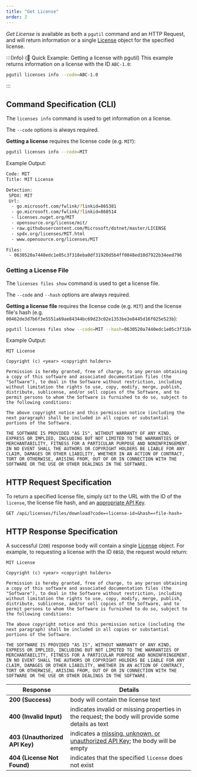 ```yaml
---
title: "Get License"
order: 2
---
```


*Get License* is available as both a `pgutil` command and an HTTP Request, and will return information or a single [License](/docs/proget/api/licenses#license-object) object for the specified license.

:::(Info) (🚀 Quick Example: Getting a license with pgutil)
This example returns information on a license with the ID `ABC-1.0`:

```bash
pgutil licenses info --code=ABC-1.0
```
:::

## Command Specification (CLI)
The `licenses info` command is used to get information on a license.

The `--code` options is always required.

**Getting a license** requires the license code (e.g. `MIT`):

```bash
pgutil licenses info --code=MIT

```
Example Output:

```bash
Code: MIT
Title: MIT License

Detection:
 SPDX: MIT
 Url:
  - go.microsoft.com/fwlink/?linkid=865381
  - go.microsoft.com/fwlink/?linkid=868514
  - licenses.nuget.org/MIT
  - opensource.org/license/mit/
  - raw.githubusercontent.com/Microsoft/dotnet/master/LICENSE
  - spdx.org/licenses/MIT.html
  - www.opensource.org/licenses/MIT

Files:
 - 0630520a7440edc1e05c3f318eba0df31920d5b4ff0848ed10d7922b34eed796
```

### Getting a License File
The `licenses files show` command is used to get a license file.

The `--code` and `--hash` options are always required.

**Getting a license file** requires the license code (e.g. `MIT`) and the license file's hash (e.g. `00462de3d7b6f3e5551a69ae84344bc69d23c02e1353be3e8445d16f025e523b`):

```bash
pgutil licenses files show --code=MIT --hash=0630520a7440edc1e05c3f318eba0df31920d5b4ff0848ed10d7922b34eed796
```

Example Output:

```plaintext
MIT License

Copyright (c) <year> <copyright holders>

Permission is hereby granted, free of charge, to any person obtaining a copy of this software and associated documentation files (the "Software"), to deal in the Software without restriction, including without limitation the rights to use, copy, modify, merge, publish, distribute, sublicense, and/or sell copies of the Software, and to permit persons to whom the Software is furnished to do so, subject to the following conditions:

The above copyright notice and this permission notice (including the next paragraph) shall be included in all copies or substantial portions of the Software.

THE SOFTWARE IS PROVIDED "AS IS", WITHOUT WARRANTY OF ANY KIND, EXPRESS OR IMPLIED, INCLUDING BUT NOT LIMITED TO THE WARRANTIES OF MERCHANTABILITY, FITNESS FOR A PARTICULAR PURPOSE AND NONINFRINGEMENT. IN NO EVENT SHALL THE AUTHORS OR COPYRIGHT HOLDERS BE LIABLE FOR ANY CLAIM, DAMAGES OR OTHER LIABILITY, WHETHER IN AN ACTION OF CONTRACT, TORT OR OTHERWISE, ARISING FROM, OUT OF OR IN CONNECTION WITH THE SOFTWARE OR THE USE OR OTHER DEALINGS IN THE SOFTWARE.
```

## HTTP Request Specification
To return a specified license file, simply `GET` to the URL with the ID of the `license`, the license file hash, and an [appropriate API Key](/docs/proget/api/licenses#authentication).

```plaintext
GET /api/licenses/files/download?code=«license-id»&hash=«file-hash»
```

## HTTP Response Specification
A successful (`200`) response body will contain a single [License](/docs/proget/api/licenses#license-object) object. For example, to requesting a license with the ID `0BSD`, the request would return:

```
MIT License

Copyright (c) <year> <copyright holders>

Permission is hereby granted, free of charge, to any person obtaining a copy of this software and associated documentation files (the "Software"), to deal in the Software without restriction, including without limitation the rights to use, copy, modify, merge, publish, distribute, sublicense, and/or sell copies of the Software, and to permit persons to whom the Software is furnished to do so, subject to the following conditions:

The above copyright notice and this permission notice (including the next paragraph) shall be included in all copies or substantial portions of the Software.

THE SOFTWARE IS PROVIDED "AS IS", WITHOUT WARRANTY OF ANY KIND, EXPRESS OR IMPLIED, INCLUDING BUT NOT LIMITED TO THE WARRANTIES OF MERCHANTABILITY, FITNESS FOR A PARTICULAR PURPOSE AND NONINFRINGEMENT. IN NO EVENT SHALL THE AUTHORS OR COPYRIGHT HOLDERS BE LIABLE FOR ANY CLAIM, DAMAGES OR OTHER LIABILITY, WHETHER IN AN ACTION OF CONTRACT, TORT OR OTHERWISE, ARISING FROM, OUT OF OR IN CONNECTION WITH THE SOFTWARE OR THE USE OR OTHER DEALINGS IN THE SOFTWARE.
```

| Response | Details |
|---|---|
| **200 (Success)** | body will contain the license text |
| **400 (Invalid Input)** | indicates invalid or missing properties in the request; the body will provide some details as text |
|  **403 (Unauthorized API Key)** | indicates a [missing, unknown, or unauthorized API Key](/docs/proget/api/licenses#authentication); the body will be empty |
| **404 (License Not Found)** | indicates that the specified `license` does not exist |
